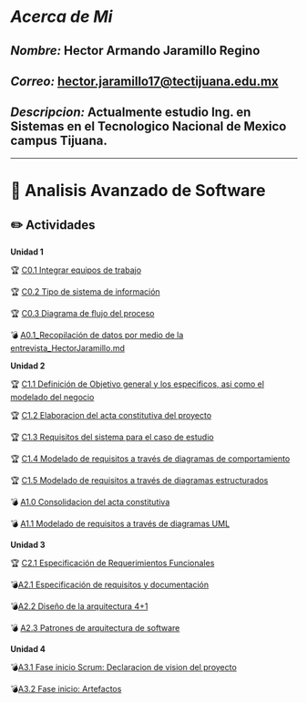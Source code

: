 # ***Acerca de Mi***

## ***Nombre:*** Hector Armando Jaramillo Regino

## ***Correo:*** hector.jaramillo17@tectijuana.edu.mx

## ***Descripcion:*** Actualmente estudio Ing. en Sistemas en el Tecnologico Nacional de Mexico campus Tijuana.
---

# :blue_book: Analisis Avanzado de Software

## :pencil2: Actividades

**Unidad 1**

:trophy: [C0.1 Integrar equipos de trabajo](https://github.com/HectorJaramillo/Analisis-Avanzado-de-Software/blob/main/Blog/C0.1_Integrar%20Equipos_HectorJaramillo.md)

:trophy: [C0.2 Tipo de sistema de información
](https://github.com/HectorJaramillo/Analisis-Avanzado-de-Software/blob/main/Blog/C0.2_Tipo%20de%20sistema%20de%20informaci%C3%B3n_HectorJaramillo.md)

:trophy: [C0.3 Diagrama de flujo del proceso](https://github.com/HectorJaramillo/Analisis-Avanzado-de-Software/blob/main/Blog/C0.3_Diagrama%20de%20flujo%20del%20proceso_HectorJaramillo.md)



:bomb: [A0.1_Recopilación de datos por medio de la entrevista_HectorJaramillo.md](/Blog/A0.1_Recopilación%20de%20datos%20por%20medio%20de%20la%20entrevista_HectorJaramillo.md)


**Unidad 2**

:trophy: [C1.1 Definición de Objetivo general y los especificos, asi como el modelado del negocio](https://github.com/HectorJaramillo/Analisis-Avanzado-de-Software/blob/main/Blog/C1.1_Definici%C3%B3n%20de%20Objetivo%20general%20y%20los%20especificos%2C%20asi%20como%20el%20modelado%20del%20negocio_HectorJaramillo.md)

:trophy: [C1.2 Elaboracion del acta constitutiva del proyecto](https://github.com/HectorJaramillo/Analisis-Avanzado-de-Software/blob/main/Blog/C1.2_Elaboracion%20del%20acta%20constitutiva%20del%20proyecto_HectorJaramillo.md)

:trophy: [C1.3 Requisitos del sistema para el caso de estudio](https://github.com/HectorJaramillo/Analisis-Avanzado-de-Software/blob/main/Blog/C1.3_Requisitos%20del%20sistema%20para%20el%20caso%20de%20estudio_HectorJaramillo.md)

:trophy: [C1.4 Modelado de requisitos a través de diagramas de comportamiento](https://github.com/HectorJaramillo/Analisis-Avanzado-de-Software/blob/main/Blog/C1.4_Modelado%20de%20requisitos%20a%20trav%C3%A9s%20de%20diagramas%20de%20comportamiento_HectorJaramillo.md)

:trophy: [C1.5  Modelado de requisitos a través de diagramas estructurados](https://github.com/HectorJaramillo/Analisis-Avanzado-de-Software/blob/main/Blog/C1.5_Modelado%20de%20requisitos%20a%20trav%C3%A9s%20de%20diagramas%20estructurados_HectorJaramillo.md)

:bomb: [A1.0 Consolidacion del acta constitutiva](https://github.com/HectorJaramillo/Analisis-Avanzado-de-Software/blob/main/Blog/A1.0_Consolidacion%20del%20acta%20constitutiva_HectorJaramillo.md)

:bomb: [A1.1  Modelado de requisitos a través de diagramas UML](https://github.com/HectorJaramillo/Analisis-Avanzado-de-Software/blob/main/Blog/A1.1%20%20Modelado%20de%20requisitos%20a%20trav%C3%A9s%20de%20diagramas%20UML_HectorJaramillo.md?fbclid=IwAR1fj69WluEC9uG0PpXApGNY_70sF7dyH7CHABqfR1Y_0CKJGpkqZhednGk)


**Unidad 3**

:trophy: [C2.1 Especificación de Requerimientos Funcionales](https://github.com/HectorJaramillo/Analisis-Avanzado-de-Software/blob/main/Blog/C2.1_%20Especificaci%C3%B3n%20de%20Requerimientos%20Funcionales_HectorJaramillo.md)

:bomb:[A2.1 Especificación de requisitos y documentación](https://github.com/HectorJaramillo/Analisis-Avanzado-de-Software/blob/main/Blog/A2.1_Especificaci%C3%B3n%20de%20requisitos%20y%20documentaci%C3%B3n_HectorJaramillo.md)

:bomb:[A2.2 Diseño de la arquitectura 4+1](https://github.com/HectorJaramillo/Analisis-Avanzado-de-Software/blob/main/Blog/A2.2_Dise%C3%B1o%20de%20la%20arquitectura%204%2B1_HectorJaramillo.md)

:bomb:  [A2.3 Patrones de arquitectura de software](https://github.com/HectorJaramillo/Analisis-Avanzado-de-Software/blob/main/Blog/A2.3_Patrones%20de%20arquitectura%20de%20software_HectorJaramillo.md)

**Unidad 4**

:bomb:[A3.1 Fase inicio Scrum: Declaracion de vision del proyecto](https://github.com/HectorJaramillo/Analisis-Avanzado-de-Software/blob/main/documentos/A3.1_Fase_inicio_Scrum_Declaracion_de_vision_del-proyecto_JaramilloReginoHectorArmando.pdf)

:bomb:[A3.2 Fase inicio: Artefactos](https://github.com/HectorJaramillo/Analisis-Avanzado-de-Software/blob/main/documentos/A3.2_Fase%20Inicial%20Artefactos_HectorJaramillo.pdf)